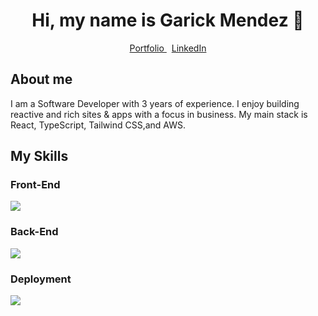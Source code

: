 <div align="center">
  <h1>Hi, my name is Garick Mendez 👋</h1>
  <div">
    <a href="https://garickm.com">
      Portfolio
    </a>
    &nbsp;
    <a href="https://linkedin.com/in/garick-mendez/">
      LinkedIn
    </a>
  </div>
</div>

<div align="left">
  <h2>About me</h2>
  <p>I am a Software Developer with 3 years of experience. I enjoy building reactive and rich sites & apps with a focus in business. My main stack is React, TypeScript, Tailwind CSS,and AWS.</p>
</div>

<div>
  <h2>My Skills</h2>
  <div>
    <h3>Front-End</h3>
    <img src="https://skillicons.dev/icons?i=react,ts,tailwind,next&perline=4" />
    <h3>Back-End</h3>
    <img src="https://skillicons.dev/icons?i=python,nodejs,php&perline=4" />
  </div>
  <div>
    
  </div>
  <div>
    <h3>Deployment</h3>
    <img src="https://skillicons.dev/icons?i=aws,docker&perline=4" />
  </div>
</div>
